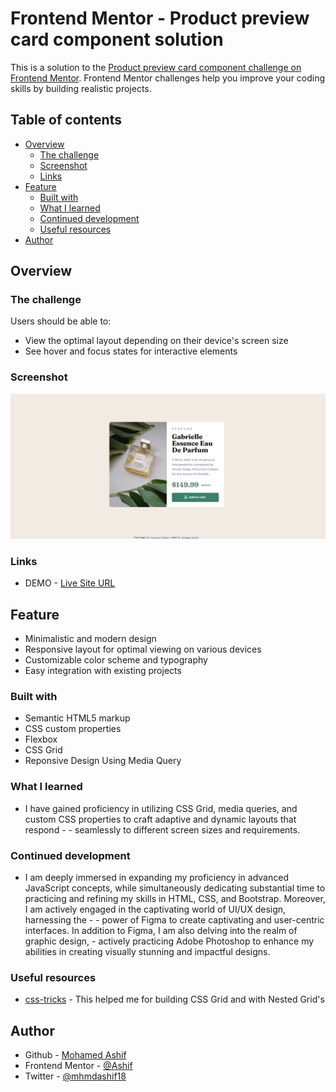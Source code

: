 # Frontend Mentor - Product preview card component solution

This is a solution to the [Product preview card component challenge on Frontend Mentor](https://www.frontendmentor.io/challenges/product-preview-card-component-GO7UmttRfa). Frontend Mentor challenges help you improve your coding skills by building realistic projects.

## Table of contents

- [Overview](#overview)
  - [The challenge](#the-challenge)
  - [Screenshot](#screenshot)
  - [Links](#links)
- [Feature](#feature)
  - [Built with](#built-with)
  - [What I learned](#what-i-learned)
  - [Continued development](#continued-development)
  - [Useful resources](#useful-resources)
- [Author](#author)

## Overview

### The challenge

Users should be able to:

- View the optimal layout depending on their device's screen size
- See hover and focus states for interactive elements

### Screenshot

![screenshot](./Solution-productcard.png)

### Links

- DEMO - [Live Site URL](https://mhmd-ashif.github.io/FEM-productcard)

## Feature

- Minimalistic and modern design
- Responsive layout for optimal viewing on various devices
- Customizable color scheme and typography
- Easy integration with existing projects

### Built with

- Semantic HTML5 markup
- CSS custom properties
- Flexbox
- CSS Grid
- Reponsive Design Using Media Query

### What I learned

- I have gained proficiency in utilizing CSS Grid, media queries, and custom CSS properties to craft adaptive and dynamic layouts that respond - - seamlessly to different screen sizes and requirements.

### Continued development

- I am deeply immersed in expanding my proficiency in advanced JavaScript concepts, while simultaneously dedicating substantial time to practicing and refining my skills in HTML, CSS, and Bootstrap. Moreover, I am actively engaged in the captivating world of UI/UX design, harnessing the - - power of Figma to create captivating and user-centric interfaces. In addition to Figma, I am also delving into the realm of graphic design, - actively practicing Adobe Photoshop to enhance my abilities in creating visually stunning and impactful designs.

### Useful resources

- [css-tricks](https://css-tricks.com/snippets/css/complete-guide-grid/) - This helped me for building CSS Grid and with Nested Grid's

## Author

- Github - [Mohamed Ashif](https://github.com/Mhmd-Ashif)
- Frontend Mentor - [@Ashif](https://www.frontendmentor.io/profile/Mhmd-Ashif)
- Twitter - [@mhmdashif18](https://twitter.com/mhmdashif18)
